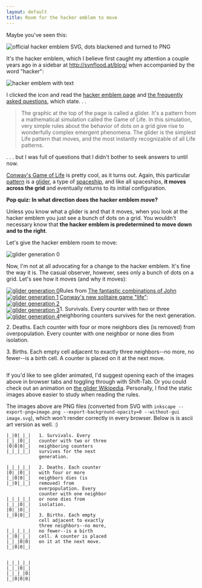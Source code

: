 ```yaml
---
layout: default
title: Room for the hacker emblem to move
---
```

Maybe you've seen this:

<img src="http://greptilian.com/images/glider-orig.png" alt="official hacker emblem SVG, dots blackened and turned to PNG">

It's the hacker emblem, which I believe first caught my attention a couple years ago in a sidebar at http://synflood.at/blog/ when accompanied by the word "hacker":

<img src="http://greptilian.com/images/hacker.png" alt="hacker emblem with text">

I clicked the icon and read the [hacker emblem page](http://www.catb.org/hacker-emblem) and [the frequently asked questions](http://www.catb.org/hacker-emblem/faqs.html), which state. . .

> The graphic at the top of the page is called a glider. It's a pattern from a mathematical simulation called the Game of Life. In this simulation, very simple rules about the behavior of dots on a grid give rise to wonderfully complex emergent phenomena. The glider is the simplest Life pattern that moves, and the most instantly recognizable of all Life patterns.

. . . but I was full of questions that I didn't bother to seek answers to until now.

[Conway's Game of Life](http://www.conwaylife.com/wiki/Conway%27s_Game_of_Life) is pretty cool, as it turns out.  Again, this particular [pattern][] is a [glider][], a type of [spaceship][], and like all spaceships, **it moves across the grid** and eventually returns to its initial configuration.

**Pop quiz: In what direction does the hacker emblem move?**

Unless you know what a glider is and that it moves, when you look at the hacker emblem you just see a bunch of dots on a grid.  You wouldn't necessary know that **the hacker emblem is predetermined to move down and to the right**.

Let's give the hacker emblem room to move:

<img src="http://greptilian.com/images/glidermove0.png" alt="glider generation 0">

Now, I'm not at all advocating for a change to the hacker emblem.  It's fine the way it is.  The casual observer, however, sees only a bunch of dots on a grid.  Let's see how it moves (and why it moves):

<div style="float:left; width=180px;">
<a href="http://greptilian.com/images/glidermove0.png">
<img src="http://greptilian.com/images/glidermove0.png" alt="glider generation 0">
</a>
<br>

<a href="http://greptilian.com/images/glidermove1.png">
<img src="http://greptilian.com/images/glidermove1.png" alt="glider generation 1">
</a>
<br>

<a href="http://greptilian.com/images/glidermove2.png">
<img src="http://greptilian.com/images/glidermove2.png" alt="glider generation 2">
</a>
<br>

<a href="http://greptilian.com/images/glidermove3.png">
<img src="http://greptilian.com/images/glidermove3.png" alt="glider generation 3">
</a>
<br>

<a href="http://greptilian.com/images/glidermove4.png">
<img src="http://greptilian.com/images/glidermove4.png" alt="glider generation 4">
</a>
<br>

</div>
<p>
Rules from <a href="http://web.archive.org/web/20090603015231/http://ddi.cs.uni-potsdam.de/HyFISCH/Produzieren/lis_projekt/proj_gamelife/ConwayScientificAmerican.htm">The fantastic combinations of John Conway's new solitaire game "life"</a>:
</p>

<p>
1. Survivals. Every counter with two or three neighboring counters survives for the next generation.
</p>

<p>
2. Deaths. Each counter with four or more neighbors dies (is removed) from overpopulation. Every counter with one neighbor or none dies from isolation.
</p>

<p>
3. Births. Each empty cell adjacent to exactly three neighbors--no more, no fewer--is a birth cell. A counter is placed on it at the next move.
</p>

<div style="clear:left;">
</div>

If you'd like to see glider animated, I'd suggest opening each of the images above in browser tabs and toggling through with Shift-Tab.  Or you could check out an animation on [the glider Wikipedia](http://en.wikipedia.org/wiki/Glider_%28Conway%27s_Life%29).  Personally, I find the static images above easier to study when reading the rules.

The images above are PNG files (converted from SVG with `inkscape --export-png=image.png --export-background-opacity=0 --without-gui image.svg`), which won't render correctly in every browser.  Below is is ascii art version as well. :)

    |_|0|_|_|   1. Survivals. Every
    |_|_|0|_|   counter with two or three
    |0|0|0|_|   neighboring counters
    |_|_|_|_|   survives for the next
                generation.            

    |_|_|_|_|   2. Deaths. Each counter
    |0|_|0|_|   with four or more
    |_|0|0|_|   neighbors dies (is
    |_|0|_|_|   removed) from
                overpopulation. Every
                counter with one neighbor
    |_|_|_|_|   or none dies from
    |_|_|0|_|   isolation.
    |0|_|0|_|                            
    |_|0|0|_|   3. Births. Each empty
                cell adjacent to exactly
                three neighbors--no more,
    |_|_|_|_|   no fewer--is a birth
    |_|0|_|_|   cell. A counter is placed
    |_|_|0|0|   on it at the next move.
    |_|0|0|_|


    |_|_|_|_|
    |_|_|0|_|
    |_|_|_|0|
    |_|0|0|0|


[pattern]: http://www.conwaylife.com/wiki/Pattern
[glider]: http://www.conwaylife.com/wiki/Glider
[spaceship]: http://www.conwaylife.com/wiki/Spaceship
